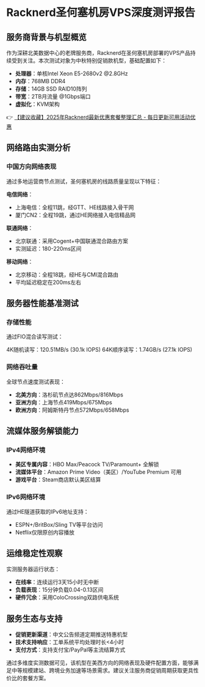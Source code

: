 # Racknerd圣何塞机房VPS深度测评报告

## 服务商背景与机型概览
作为深耕北美数据中心的老牌服务商，Racknerd在圣何塞机房部署的VPS产品持续受到关注。本次测试对象为中秋特别促销款机型，基础配置如下：
- **处理器**：单核Intel Xeon E5-2680v2 @2.8GHz
- **内存**：768MB DDR4
- **存储**：14GB SSD RAID10阵列
- **带宽**：2TB月流量 @1Gbps端口
- **虚拟化**：KVM架构

👉 [【建议收藏】2025年Racknerd最新优惠套餐整理汇总 - 每日更新可用活动优惠](https://bit.ly/Rack_Nerd)

## 网络路由实测分析
### 中国方向网络表现
通过多地运营商节点测试，圣何塞机房的线路质量呈现以下特征：

**电信网络**：
- 上海电信：全程11跳，经GTT、HE线路接入骨干网
- 厦门CN2：全程19跳，通过HE网络接入电信精品网

**联通网络**：
- 北京联通：采用Cogent+中国联通混合路由方案
- 实测延迟：180-220ms区间

**移动网络**：
- 北京移动：全程18跳，经HE与CMI混合路由
- 平均延迟稳定在200ms左右

## 服务器性能基准测试
### 存储性能
通过FIO混合读写测试：

4K随机读写：120.51MB/s (30.1k IOPS)
64K顺序读写：1.74GB/s (27.1k IOPS) 

### 网络吞吐量
全球节点速度测试表现：
- **北美方向**：洛杉矶节点达862Mbps/816Mbps
- **亚洲方向**：上海节点419Mbps/675Mbps
- **欧洲方向**：阿姆斯特丹节点572Mbps/658Mbps

## 流媒体服务解锁能力
### IPv4网络环境
- **美区专属内容**：HBO Max/Peacock TV/Paramount+ 全解锁
- **流媒体平台**：Amazon Prime Video（美区）/YouTube Premium 可用
- **游戏平台**：Steam商店默认美区结算

### IPv6网络环境
通过HE隧道获取的IPv6地址支持：
- ESPN+/BritBox/Sling TV等平台访问
- Netflix仅限原创内容播放

## 运维稳定性观察
实测服务器运行状态：
- **在线率**：连续运行3天15小时无中断
- **负载表现**：15分钟负载0.04-0.13区间
- **硬件冗余**：采用ColoCrossing双路供电系统

## 服务生态与支持
- **促销更新渠道**：中文公告频道定期推送特惠机型
- **技术支持响应**：工单系统平均处理时长<4小时
- **支付方式**：支持支付宝/PayPal等主流结算方式

通过多维度实测数据可见，该机型在美西方向的网络表现及硬件配置方面，能够满足中等规模建站、跨境业务加速等场景需求。建议关注服务商促销周期获取更具性价比的套餐方案。